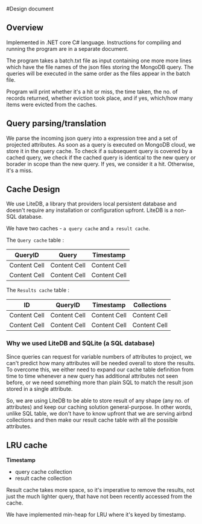 #Design document

## Overview
Implemented in .NET core C# language. Instructions for compiling and running the program are in a separate document.

The program takes a batch.txt file as input containing one more more lines which have the file names of the json files storing the MongoDB query. The queries will be executed in the same order as the files appear in the batch file.

Program will print whether it's a hit or miss, the time taken, the no. of records returned, whether eviction took place, and if yes, which/how many items were evicted from the caches.

## Query parsing/translation
We parse the incoming json query into a expression tree and a set of projected attributes. As soon as a query is executed on MongoDB cloud, we store it in the query cache.
To check if a subsequent query is covered by a cached query, we check if the cached query is identical to the new query or borader in scope than the new query. If yes, we consider it a hit. Otherwise, it's a miss.

## Cache Design
We use LiteDB, a library that providers local persistent database and doesn't require any installation or configuration upfront. LiteDB is a non-SQL database.

We have two caches - `a query cache` and `a result cache`.

<tables for illustration>

The `Query cache` table : 

| QueryID       |   Query       |   Timestamp   |
| ------------- | ------------- | ------------- |
| Content Cell  | Content Cell  | Content Cell  |
| Content Cell  | Content Cell  | Content Cell  |

The `Results cache` table : 

|      ID       |   QueryID     |   Timestamp   | Collections   |
| ------------- | ------------- | ------------- | ------------- |
| Content Cell  | Content Cell  | Content Cell  | Content Cell  |
| Content Cell  | Content Cell  | Content Cell  | Content Cell  |

<explanation for illustration>



### Why we used LiteDB and SQLite (a SQL database)
Since queries can request for variable numbers of attributes to project, we can't predict how many attributes will be needed overall to store the results. To overcome this, we either need to expand our cache table definition from time to time whenever a new query has additional attributes not seen before, or we need something more than plain SQL to match the result json stored in a single attribute.

So, we are using LiteDB to be able to store result of any shape (any no. of attributes) and keep our caching solution general-purpose. In other words, unlike SQL table, we don't have to know upfront that we are serving airbnd collections and then make our result cache table with all the possible attributes.

## LRU cache

**Timestamp**

- query cache collection
- result cache collection

Result cache takes more space, so it's imperative to remove the results, not just the much lighter query, that have not been recently accessed from the cache.

We have implemented min-heap for LRU where it's keyed by timestamp.
